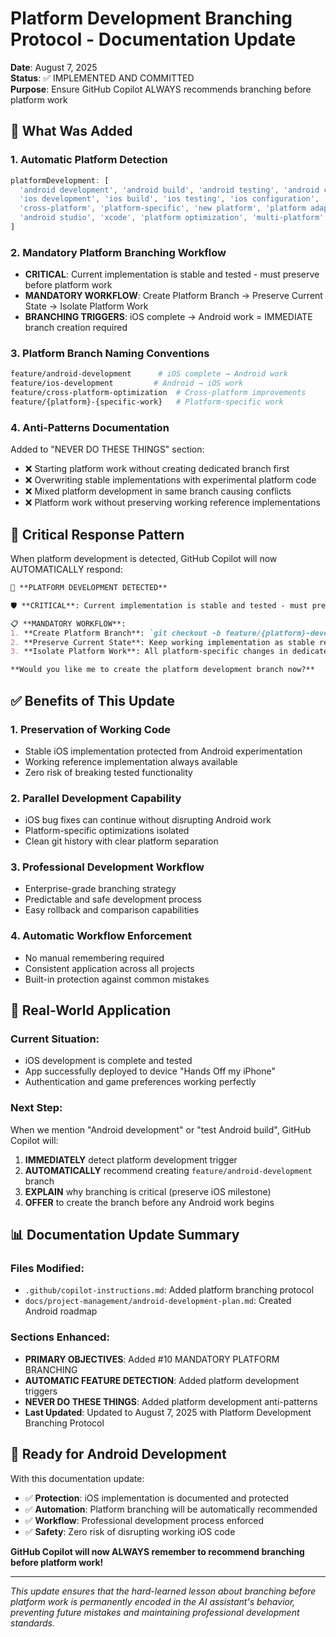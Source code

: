 # Platform Development Branching Protocol - Documentation Update
**Date**: August 7, 2025  
**Status**: ✅ IMPLEMENTED AND COMMITTED  
**Purpose**: Ensure GitHub Copilot ALWAYS recommends branching before platform work  

## 🎯 **What Was Added**

### **1. Automatic Platform Detection**
```typescript
platformDevelopment: [
  'android development', 'android build', 'android testing', 'android configuration',
  'ios development', 'ios build', 'ios testing', 'ios configuration',
  'cross-platform', 'platform-specific', 'new platform', 'platform adaptation',
  'android studio', 'xcode', 'platform optimization', 'multi-platform'
]
```

### **2. Mandatory Platform Branching Workflow**
- **CRITICAL**: Current implementation is stable and tested - must preserve before platform work
- **MANDATORY WORKFLOW**: Create Platform Branch → Preserve Current State → Isolate Platform Work
- **BRANCHING TRIGGERS**: iOS complete → Android work = IMMEDIATE branch creation required

### **3. Platform Branch Naming Conventions**
```bash
feature/android-development      # iOS complete → Android work
feature/ios-development         # Android → iOS work
feature/cross-platform-optimization  # Cross-platform improvements
feature/{platform}-{specific-work}   # Platform-specific work
```

### **4. Anti-Patterns Documentation**
Added to "NEVER DO THESE THINGS" section:
- ❌ Starting platform work without creating dedicated branch first
- ❌ Overwriting stable implementations with experimental platform code
- ❌ Mixed platform development in same branch causing conflicts
- ❌ Platform work without preserving working reference implementations

## 🚨 **Critical Response Pattern**

When platform development is detected, GitHub Copilot will now AUTOMATICALLY respond:

```markdown
🚨 **PLATFORM DEVELOPMENT DETECTED**

🛡️ **CRITICAL**: Current implementation is stable and tested - must preserve before platform work

📋 **MANDATORY WORKFLOW**:
1. **Create Platform Branch**: `git checkout -b feature/{platform}-development`
2. **Preserve Current State**: Keep working implementation as stable reference
3. **Isolate Platform Work**: All platform-specific changes in dedicated branch

**Would you like me to create the platform development branch now?**
```

## ✅ **Benefits of This Update**

### **1. Preservation of Working Code**
- Stable iOS implementation protected from Android experimentation
- Working reference implementation always available
- Zero risk of breaking tested functionality

### **2. Parallel Development Capability**
- iOS bug fixes can continue without disrupting Android work
- Platform-specific optimizations isolated
- Clean git history with clear platform separation

### **3. Professional Development Workflow**
- Enterprise-grade branching strategy
- Predictable and safe development process
- Easy rollback and comparison capabilities

### **4. Automatic Workflow Enforcement**
- No manual remembering required
- Consistent application across all projects
- Built-in protection against common mistakes

## 🎯 **Real-World Application**

### **Current Situation**: 
- iOS development is complete and tested
- App successfully deployed to device "Hands Off my iPhone"
- Authentication and game preferences working perfectly

### **Next Step**: 
When we mention "Android development" or "test Android build", GitHub Copilot will:
1. **IMMEDIATELY** detect platform development trigger
2. **AUTOMATICALLY** recommend creating `feature/android-development` branch
3. **EXPLAIN** why branching is critical (preserve iOS milestone)
4. **OFFER** to create the branch before any Android work begins

## 📊 **Documentation Update Summary**

### **Files Modified**:
- `.github/copilot-instructions.md`: Added platform branching protocol
- `docs/project-management/android-development-plan.md`: Created Android roadmap

### **Sections Enhanced**:
- **PRIMARY OBJECTIVES**: Added #10 MANDATORY PLATFORM BRANCHING
- **AUTOMATIC FEATURE DETECTION**: Added platform development triggers
- **NEVER DO THESE THINGS**: Added platform development anti-patterns
- **Last Updated**: Updated to August 7, 2025 with Platform Development Branching Protocol

## 🚀 **Ready for Android Development**

With this documentation update:
- ✅ **Protection**: iOS implementation is documented and protected
- ✅ **Automation**: Platform branching will be automatically recommended
- ✅ **Workflow**: Professional development process enforced
- ✅ **Safety**: Zero risk of disrupting working iOS code

**GitHub Copilot will now ALWAYS remember to recommend branching before platform work!**

---

*This update ensures that the hard-learned lesson about branching before platform work is permanently encoded in the AI assistant's behavior, preventing future mistakes and maintaining professional development standards.*
